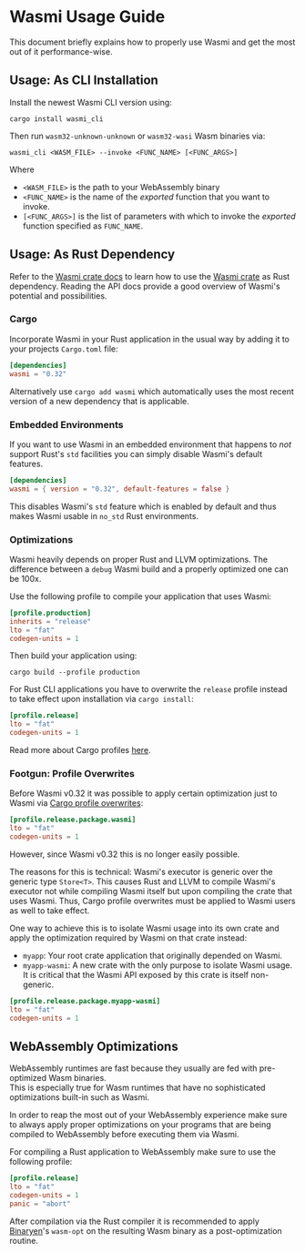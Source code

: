 # Wasmi Usage Guide

This document briefly explains how to properly use Wasmi and get the most out of it performance-wise.

## Usage: As CLI Installation

Install the newest Wasmi CLI version using:

```
cargo install wasmi_cli
```

Then run `wasm32-unknown-unknown` or `wasm32-wasi` Wasm binaries via:

```console
wasmi_cli <WASM_FILE> --invoke <FUNC_NAME> [<FUNC_ARGS>]
```

Where

- `<WASM_FILE>` is the path to your WebAssembly binary
- `<FUNC_NAME>` is the name of the _exported_ function that you want to invoke.
- `[<FUNC_ARGS>]` is the list of parameters with which to invoke the _exported_ function specified as `FUNC_NAME`.

## Usage: As Rust Dependency

Refer to the [Wasmi crate docs](https://docs.rs/wasmi) to learn how to use the [Wasmi crate](https://crates.io/crates/wasmi) as Rust dependency. Reading the API docs provide a good overview of Wasmi's potential and possibilities.

### Cargo

Incorporate Wasmi in your Rust application in the usual way by adding it to your projects `Cargo.toml` file:

```toml
[dependencies]
wasmi = "0.32"
```

Alternatively use `cargo add wasmi` which automatically uses the most recent version of a new dependency that is applicable.

### Embedded Environments

If you want to use Wasmi in an embedded environment that happens to _not_ support Rust's `std` facilities you can simply disable Wasmi's default features.

```toml
[dependencies]
wasmi = { version = "0.32", default-features = false }
```

This disables Wasmi's `std` feature which is enabled by default and thus makes Wasmi usable in `no_std` Rust environments.

### Optimizations

Wasmi heavily depends on proper Rust and LLVM optimizations. The difference between a `debug` Wasmi build and a properly optimized one can be 100x.

Use the following profile to compile your application that uses Wasmi:

```toml
[profile.production]
inherits = "release"
lto = "fat"
codegen-units = 1
```

Then build your application using:

```shell
cargo build --profile production
```

For Rust CLI applications you have to overwrite the `release` profile instead to take effect upon installation via `cargo install`:

```toml
[profile.release]
lto = "fat"
codegen-units = 1
```

Read more about Cargo profiles [here](https://doc.rust-lang.org/cargo/reference/profiles.html).

### Footgun: Profile Overwrites

Before Wasmi v0.32 it was possible to apply certain optimization just to Wasmi via [Cargo profile overwrites](https://doc.rust-lang.org/cargo/reference/profiles.html#overrides):

```toml
[profile.release.package.wasmi]
lto = "fat"
codegen-units = 1
```

However, since Wasmi v0.32 this is no longer easily possible.

The reasons for this is technical: Wasmi's executor is generic over the generic type `Store<T>`. This causes Rust and LLVM to compile Wasmi's executor not while compiling Wasmi itself but upon compiling the crate that uses Wasmi. Thus, Cargo profile overwrites must be applied to Wasmi users as well to take effect.

One way to achieve this is to isolate Wasmi usage into its own crate and apply the optimization required by Wasmi on that crate instead:

- `myapp`: Your root crate application that originally depended on Wasmi.
- `myapp-wasmi`: A new crate with the only purpose to isolate Wasmi usage. It is critical that the Wasmi API exposed by this crate is itself non-generic.

```toml
[profile.release.package.myapp-wasmi]
lto = "fat"
codegen-units = 1
```

## WebAssembly Optimizations

WebAssembly runtimes are fast because they usually are fed with pre-optimized Wasm binaries.  
This is especially true for Wasm runtimes that have no sophisticated optimizations built-in such as Wasmi.

In order to reap the most out of your WebAssembly experience make sure to always apply proper optimizations on your programs that are being compiled to WebAssembly before executing them via Wasmi.

For compiling a Rust application to WebAssembly make sure to use the following profile:

```toml
[profile.release]
lto = "fat"
codegen-units = 1
panic = "abort"
```

After compilation via the Rust compiler it is recommended to apply [Binaryen]'s `wasm-opt` on the resulting Wasm binary as a post-optimization routine.

[Binaryen]: https://github.com/WebAssembly/binaryen
